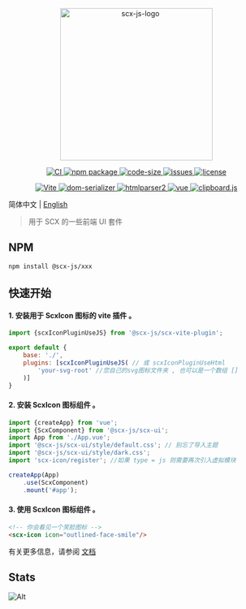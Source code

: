 <p align="center">
    <img src="https://scx.cool/logos/scx-js-logo.svg" width="300px"  alt="scx-js-logo"/>
</p>
<p align="center">
    <a target="_blank" href="https://github.com/scx567888/scx-js/actions/workflows/ci.yml">
        <img src="https://github.com/scx567888/scx-js/actions/workflows/ci.yml/badge.svg" alt="CI"/>
    </a>
    <a target="_blank" href="https://www.npmjs.com/package/@scx-js/scx-ui">
        <img src="https://img.shields.io/npm/v/@scx-js/scx-ui.svg?color=ff69b4" alt="npm package"/>
    </a>
    <a target="_blank" href="https://github.com/scx567888/scx-js">
        <img src="https://img.shields.io/github/languages/code-size/scx567888/scx-js?color=orange" alt="code-size"/>
    </a>
    <a target="_blank" href="https://github.com/scx567888/scx-js/issues">
        <img src="https://img.shields.io/github/issues/scx567888/scx-js" alt="issues"/>
    </a> 
    <a target="_blank" href="https://github.com/scx567888/scx-js/blob/master/LICENSE">
        <img src="https://img.shields.io/github/license/scx567888/scx-js" alt="license"/>
    </a>
</p>
<p align="center">
   <a target="_blank" href="https://github.com/vitejs/vite">
        <img src="https://img.shields.io/badge/Vite-f44336" alt="Vite"/>
    </a>
    <a target="_blank" href="https://github.com/cheeriojs/dom-serializer">
        <img src="https://img.shields.io/badge/dom--serializer-ff8000" alt="dom-serializer"/>
    </a>
    <a target="_blank" href="https://github.com/fb55/htmlparser2">
        <img src="https://img.shields.io/badge/htmlparser2-44be16" alt="htmlparser2"/>
    </a>
    <a target="_blank" href="https://github.com/vuejs/core">
        <img src="https://img.shields.io/badge/vue-29aaf5" alt="vue"/>
    </a> 
    <a target="_blank" href="https://github.com/zenorocha/clipboard.js">
        <img src="https://img.shields.io/badge/clipboard-9c27b0" alt="clipboard.js"/>
    </a>
</p>

简体中文 | [English](./README.md)

> 用于 SCX 的一些前端 UI 套件

## NPM

```
npm install @scx-js/xxx
```

## 快速开始

#### 1. 安装用于 ScxIcon 图标的 vite 插件 。

```javascript
import {scxIconPluginUseJS} from '@scx-js/scx-vite-plugin';

export default {
    base: './',
    plugins: [scxIconPluginUseJS( // 或 scxIconPluginUseHtml
        'your-svg-root' //您自己的svg图标文件夹 , 也可以是一个数组 []
    )]
}
```

#### 2. 安装 ScxIcon 图标组件 。

```javascript
import {createApp} from 'vue';
import {ScxComponent} from '@scx-js/scx-ui';
import App from './App.vue';
import '@scx-js/scx-ui/style/default.css'; // 别忘了导入主题
import '@scx-js/scx-ui/style/dark.css';
import 'scx-icon/register'; //如果 type = js 则需要再次引入虚拟模块

createApp(App)
    .use(ScxComponent)
    .mount('#app');
```

#### 3. 使用 ScxIcon 图标组件 。

```html
<!-- 你会看见一个笑脸图标 -->
<scx-icon icon="outlined-face-smile"/>
```

有关更多信息，请参阅 [文档](https://scx.cool/docs/scx/index.html)

## Stats

![Alt](https://repobeats.axiom.co/api/embed/629bece55bf6fe25ba74a28a50bff9488c68da44.svg "Repobeats analytics image")
